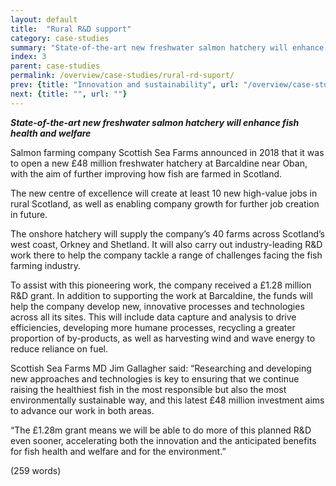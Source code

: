```yaml
---
layout: default
title:  "Rural R&D support"
category: case-studies
summary: "State-of-the-art new freshwater salmon hatchery will enhance fish health and welfare"
index: 3
parent: case-studies
permalink: /overview/case-studies/rural-rd-suport/
prev: {title: "Innovation and sustainability", url: "/overview/case-studies/innovation-sustainability/"}
next: {title: "", url: ""}
---
```


***State-of-the-art new freshwater salmon hatchery will enhance fish health and welfare***  

Salmon farming company Scottish Sea Farms announced in 2018 that it was to open a new £48 million freshwater hatchery at Barcaldine near Oban, with the aim of further improving how fish are farmed in Scotland.  

The new centre of excellence will create at least 10 new high-value jobs in rural Scotland, as well as enabling company growth for further job creation in future.  

The onshore hatchery will supply the company’s 40 farms across Scotland’s west coast, Orkney and Shetland. It will also carry out industry-leading R&D work there to help the company tackle a range of challenges facing the fish farming industry.  

To assist with this pioneering work, the company received a £1.28 million R&D grant. In addition to supporting the work at Barcaldine, the funds will help the company develop new, innovative processes and technologies across all its sites. This will include data capture and analysis to drive efficiencies, developing more humane processes, recycling a greater proportion of by-products, as well as harvesting wind and wave energy to reduce reliance on fuel.  

Scottish Sea Farms MD Jim Gallagher said: “Researching and developing new approaches and technologies is key to ensuring that we continue raising the healthiest fish in the most responsible but also the most environmentally sustainable way, and this latest £48 million investment aims to advance our work in both areas.  

“The £1.28m grant means we will be able to do more of this planned R&D even sooner, accelerating both the innovation and the anticipated benefits for fish health and welfare and for the environment.”  

(259 words)

